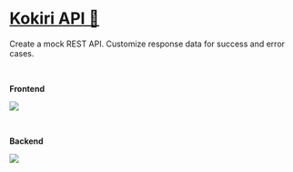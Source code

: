 # [Kokiri API 🐘](https://www.kokiri-api.com/)

Create a mock REST API. Customize response data for success and error
cases.

&nbsp;

**Frontend**

<p>
  <a href="https://skillicons.dev">
    <img src="https://skillicons.dev/icons?i=ts,nodejs,nextjs,tailwind,vercel" />
  </a>
</p>

&nbsp;

**Backend**

<p>
  <a href="https://skillicons.dev">
    <img src="https://skillicons.dev/icons?i=ts,bun,elysia" />
  </a>
</p>

